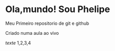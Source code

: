 # Ola,mundo! Sou Phelipe
 Meu Primeiro repositorio de git e github

Criado numa aula ao vivo

*texte* 1,2,3,4
